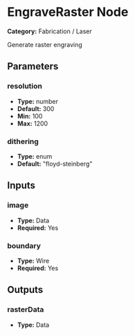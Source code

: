 
# EngraveRaster Node

**Category:** Fabrication / Laser

Generate raster engraving

## Parameters


### resolution
- **Type:** number
- **Default:** 300
- **Min:** 100
- **Max:** 1200



### dithering
- **Type:** enum
- **Default:** "floyd-steinberg"





## Inputs


### image
- **Type:** Data
- **Required:** Yes



### boundary
- **Type:** Wire
- **Required:** Yes



## Outputs


### rasterData
- **Type:** Data




